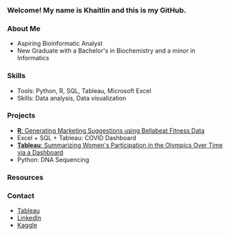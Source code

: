 ### Welcome! My name is Khaitlin and this is my GitHub.

### About Me
- Aspiring Bioinformatic Analyst
- New Graduate with a Bachelor's in Biochemistry and a minor in Informatics

### Skills
- Tools: Python, R, SQL, Tableau, Microsoft Excel
- Skills: Data analysis, Data visualization

### Projects
- [**R**: Generating Marketing Suggestions using Bellabeat Fitness Data](https://www.kaggle.com/code/khaitlinbernaldez/bellabeat-fitness-case-study?scriptVersionId=92026763)
- Excel + SQL + Tableau: COVID Dashboard
- [**Tableau**: Summarizing Women's Participation in the Olympics Over Time via a Dashboard](https://public.tableau.com/app/profile/khaitlin.bernaldez/viz/WomenintheOlympics_16467230855410/Dashboard12)
- Python: DNA Sequencing

### Resources

### Contact
- [Tableau](https://public.tableau.com/app/profile/khaitlin.bernaldez#!/?newProfile=&activeTab=0)
- [LinkedIn](https://www.linkedin.com/in/khaitlin-bernaldez-9571261b0)
- [Kaggle](https://www.kaggle.com/khaitlinbernaldez)


<!---
khaitmb/khaitmb is a ✨ special ✨ repository because its `README.md` (this file) appears on your GitHub profile.
You can click the Preview link to take a look at your changes.
--->
